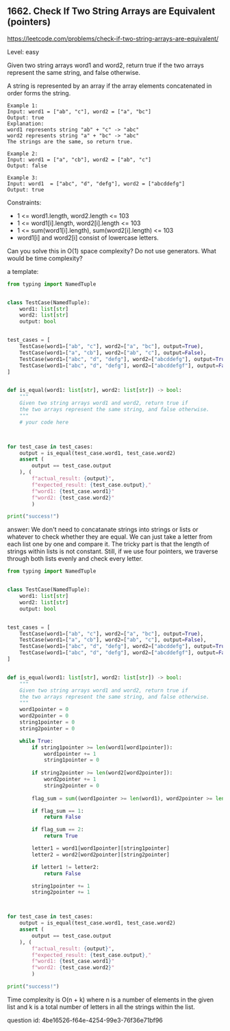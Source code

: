 ## 1662. Check If Two String Arrays are Equivalent (pointers)

https://leetcode.com/problems/check-if-two-string-arrays-are-equivalent/

Level: easy

Given two string arrays word1 and word2, return true if the two arrays represent the same string, and false otherwise.

A string is represented by an array if the array elements concatenated in order forms the string.

```
Example 1:
Input: word1 = ["ab", "c"], word2 = ["a", "bc"]
Output: true
Explanation:
word1 represents string "ab" + "c" -> "abc"
word2 represents string "a" + "bc" -> "abc"
The strings are the same, so return true.

Example 2:
Input: word1 = ["a", "cb"], word2 = ["ab", "c"]
Output: false

Example 3:
Input: word1  = ["abc", "d", "defg"], word2 = ["abcddefg"]
Output: true
```

Constraints:
- 1 <= word1.length, word2.length <= 103
- 1 <= word1[i].length, word2[i].length <= 103
- 1 <= sum(word1[i].length), sum(word2[i].length) <= 103
- word1[i] and word2[i] consist of lowercase letters.

Can you solve this in O(1) space complexity? 
Do not use generators.
What would be time complexity?

a template:
```python
from typing import NamedTuple


class TestCase(NamedTuple):
    word1: list[str]
    word2: list[str]
    output: bool


test_cases = [
    TestCase(word1=["ab", "c"], word2=["a", "bc"], output=True),
    TestCase(word1=["a", "cb"], word2=["ab", "c"], output=False),
    TestCase(word1=["abc", "d", "defg"], word2=["abcddefg"], output=True),
    TestCase(word1=["abc", "d", "defg"], word2=["abcddefgf"], output=False),
]


def is_equal(word1: list[str], word2: list[str]) -> bool:
    """
    Given two string arrays word1 and word2, return true if
    the two arrays represent the same string, and false otherwise.
    """
    # your code here



for test_case in test_cases:
    output = is_equal(test_case.word1, test_case.word2)
    assert (
        output == test_case.output
    ), (
        f"actual_result: {output}",
        f"expected_result: {test_case.output},"
        f"word1: {test_case.word1}"
        f"word2: {test_case.word2}"
        )

print("success!")
```

answer:
We don't need to concatanate strings into strings or lists or whatever to
check whether they are equal. We can just take a letter from each
list one by one and compare it. The tricky part is that the length
of strings within lists is not constant. Still, if we use four pointers,
we traverse through both lists evenly and check every letter.

```python
from typing import NamedTuple


class TestCase(NamedTuple):
    word1: list[str]
    word2: list[str]
    output: bool


test_cases = [
    TestCase(word1=["ab", "c"], word2=["a", "bc"], output=True),
    TestCase(word1=["a", "cb"], word2=["ab", "c"], output=False),
    TestCase(word1=["abc", "d", "defg"], word2=["abcddefg"], output=True),
    TestCase(word1=["abc", "d", "defg"], word2=["abcddefgf"], output=False),
]


def is_equal(word1: list[str], word2: list[str]) -> bool:
    """
    Given two string arrays word1 and word2, return true if
    the two arrays represent the same string, and false otherwise.
    """
    word1pointer = 0
    word2pointer = 0
    string1pointer = 0
    string2pointer = 0

    while True:
        if string1pointer >= len(word1[word1pointer]):
            word1pointer += 1
            string1pointer = 0
        
        if string2pointer >= len(word2[word2pointer]):
            word2pointer += 1
            string2pointer = 0
            
        flag_sum = sum((word1pointer >= len(word1), word2pointer >= len(word2)))

        if flag_sum == 1:
            return False

        if flag_sum == 2:
            return True

        letter1 = word1[word1pointer][string1pointer]
        letter2 = word2[word2pointer][string2pointer]

        if letter1 != letter2:
            return False

        string1pointer += 1
        string2pointer += 1



for test_case in test_cases:
    output = is_equal(test_case.word1, test_case.word2)
    assert (
        output == test_case.output
    ), (
        f"actual_result: {output}",
        f"expected_result: {test_case.output},"
        f"word1: {test_case.word1}"
        f"word2: {test_case.word2}"
        )

print("success!")
```

Time complexity is O(n + k) where n is a number of elements in the given list and k is a
total number of letters in all the strings within the list.

question id: 4be16526-f64e-4254-99e3-76f36e71bf96
